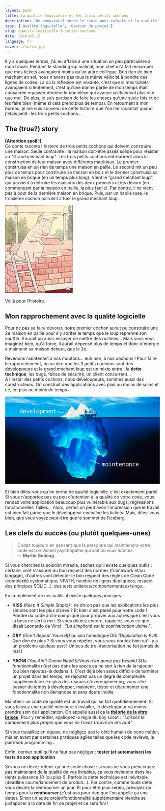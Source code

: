 ```yaml
---
layout: post
title: La qualité logicielle et les trois petits cochons
description: 'Un comparatif entre le conte pour enfants et la qualité logicielle'
tags: ['Qualité logicielle', 'Gestion de projet']
slug: qualite-logicielle-3-petits-cochons
date: 2016-05-15
language: fr
cover: ./intro.jpg
---
```


Il y a quelques temps, j'ai eu affaire à une situation un peu particulière à mon travail. Pendant le
standing-up matinal, mon chef m'a fait remarquer que mes tickets avançaient moins qu'un autre
collègue. Bon rien de bien méchant en soi, nous n'avons pas tous la même vélocité à pondre des
lignes de codes. Là où la réflexion est vexante, c'est que si mes tickets avançaient si lentement,
c'est qu'une bonne partie de mon temps était consacrée repasser derrière le bon élève qui avance
_visiblement_ plus vite que moi. De plus, je suis partisan de faire les choses qu'une seule fois et
de les faire bien (même si cela prend plus de temps). En retournant à mon bureau, je me suis souvenu
de cette histoire que l'on me racontait quand j'étais petit : les trois petits cochons...

## The (true?) story

**[Attention spoil !]**  
Ce conte raconte l'histoire de trois petits cochons qui doivent construire une maison. Seule
contrainte : la maison doit-être assez solide pour résister au "Grand méchant loup". Les trois
petits cochons entreprirent alors la construction de leur maison avec différents matériaux. Le
premier construisa en un rien de temps une maison en paille. Le second mit un peu plus de temps pour
construire sa maison en bois et le dernier construisa sa maison en brique (en un temps plus long).
Vient le "grand méchant loup", qui parvient à détruire les maisons des deux premiers et les dévore
(en commençant par la maison en paille, la plus facile). Par contre, il ne vient pas à bout de la
dernière maison en brique. Puis, par un habile ruse, le troisième cochon parvient à tuer le grand
méchant loup.

![3e cochon](./third-pig.jpg)

Voilà pour l'histoire.

## Mon rapprochement avec la qualité logicielle

Pour ne pas se faire dévorer, notre premier cochon aurait pu construire une 2e maison en paille pour
s'y abriter le temps que le loup reprenne son souffle. Il aurait pu aussi essayer de mettre des
rustines... Mais vous vous imaginez bien, qu'à force, il aurait dépensé plus de temps et donc
d'énergie à maintenir sa maison debout, que le 3e.

Revenons maintenant à nos moutons... euh non, à nos cochons ! Pour faire le rapprochement, on va
dire que les 3 petits cochons sont des développeurs et le grand méchant loup est un mixte entre : la
**dette technique**, les bugs, failles de sécurité, un client concurrent...  
A l'instar des petits cochons, nous développeurs, sommes aussi des constructeurs. On construit des
applications avec plus ou moins de soins et ce, en plus ou moins de temps.

![Velocité, temps et qualité](./dev-cost-maintenance.jpg)

Et bien dites-vous qu'en terme de qualité logicielle, c'est exactement pareil. Si vous n'apportez
pas ou peu d'attention à la qualité de votre code, vous rendez votre application beaucoup plus
vulnérable aux bugs, régressions fonctionnelles, failles... Alors, certes on peut avoir l'impression
que le travail est bien fait parce que le développeur enchaîne les tickets. Mais, dites-vous bien,
que vous voyez peut-être que le sommet de l'iceberg.

## Les clefs du succès (ou plutôt quelques-unes)

> Codez toujours en pensant que la personne qui maintiendra votre code est un violent psychopathe
> qui sait où vous habitez.  
> — **Martin Golding**

Si vous cherchez la solution miracle, sachez qu'il existe quelques outils : certains vont s'assurer
du bon respect des normes (framework et/ou langage), d'autres vont détecter le bon respect des
règles de Clean Code (complexité cyclomatique, NPATH, nombre de lignes dupliquées, respect des
principes SOLID...), des tests unitaires/comportementaux/singe...

En complément de ces outils, il existe quelques principes :

- **KISS** _(Keep It Simple Stupid)_ : ne dit-on pas que les explications les plus simples sont les
  plus claires ? Et bien c'est pareil pour votre code ! Pondre du code archi-compliqué pour prouver
  aux autres que c'est vous la boss ne sert à rien. Si vous doutez encore, rappelez-vous ce que
  disait Leonardo da Vinci : _"La simplicité est la sophistication ultime."_.

- **DRY** _(Don't Repeat Yourself)_ ou son homologue DIE _(Duplication Is Evil)_. Que dire de
  plus&nbsp;? Si vous vous répétez, vous vous doutez bien qu'il y a un problème quelque part ! Un
  peu de (re-)factorisation ne fait jamais de mal !
- **YAGNI** _(You Ain't Gonna Need It/Vous n'en aurez pas besoin)_ Si la fonctionnalité n'est pas
  dans les specs ça ne sert à rien de la rajouter (ou bien rajoutez-la dedans !). C'est déjà bien
  assez difficile de terminer un projet dans les temps, ne rajoutez pas un degré de complexité
  supplémentaire. En plus des risques d'overengineering, vous allez passer du temps à développer,
  maintenir, tester et documenter une fonctionnalité non demandée et sans doute inutile.

Maintenir un code de qualité est un travail qui se fait quotidiennement. Si vous laissez une qualité
médiocre s'installer, le développeur va moins prendre soin de l'application. On appelle aussi ça la
**[théorie de la vitre brisée](https://fr.wikipedia.org/wiki/Hypoth%C3%A8se_de_la_vitre_bris%C3%A9e)**.
Pour y remédier, appliquez la règle du boy scout : _"Laissez le campement plus propre que vous ne
l'avez trouvé en arrivant"_.

Si vous travaillez en équipe, ne négligez pas le côté humain de notre métier, mis en avant par
certaines pratiques agiles telles que les code reviews, le pair/mob programming...

Enfin, dernier outil qu'il ne faut pas négliger : **tester (et automatiser) les tests de son
application**

Si vous ne devez retenir qu'une seule chose : si vous ne vous préoccupez pas maintenant de la
qualité de vos livrables, ça vous reviendra dans les dents puissance 10 (ou plus !). Parfois la
dette technique est inévitable (deadline courte/lancement de produit...). Par contre, comme toute
dette, vous devrez la rembourser un jour. Et pour être plus serein, prévoyez du temps pour la
**rembourser** (c'est pas pour rien que l'on appelle ça une dette). Sinon un autre
projet/fonctionnalité supplémentaire viendra se juxtaposer à la date de fin de projet et ce sera
fini !
